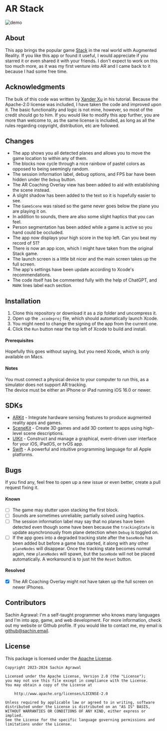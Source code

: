 # AR Stack

![demo](demo.gif)

## About
This app brings the popular game [Stack](https://apps.apple.com/us/app/stack/id1080487957) in the real world with Augmented Reality. If you like this app or found it useful, I would appreciate if you starred it or even shared it with your friends. I don't expect to work on this too much more, as it was my first venture into AR and I came back to it because I had some free time.

## Acknowledgments
The bulk of this code was written by [Xander Xu](https://github.com/XanderXu/ARStack) in his tutorial. Because the Apache-2.0 license was included, I have taken the code and improved upon it. The basic functionality and logic is not mine, however, so most of the credit should go to him. If you would like to modify this app further, you are more than welcome to, as the same license is included, as long as all the rules regarding copyright, distribution, etc are followed.

## Changes
* The app shows you all detected planes and allows you to move the game location to within any of them.
* The blocks now cycle through a nice rainbow of pastel colors as opposed to being seemingly random. 
* The session information label, debug options, and FPS bar have been hidden under the `Debug` button.
* The AR Coaching Overlay view has been added to aid with establishing the scene instead.
* A slight shadow has been added to the text so it is hopefully easier to see.
* The `GameScene` was raised so the game never goes below the plane you are playing it on.
* In addition to sounds, there are also some slight haptics that you can feel.
* Person segmentation has been added while a game is active so you hand could be occluded.
* The app now displays your high score in the top left. Can you beat my record of 51?
* There is now an app icon, which I might have taken from the original Stack game.
* The launch screen is a little bit nicer and the main screen takes up the full screen.
* The app's settings have been update according to Xcode's recommendations.
* The code itself has be commented fully with the help of ChatGPT, and `MARK` lines label each section.

## Installation
1. Clone this repository or download it as a zip folder and uncompress it.
2. Open up the `.xcodeproj` file, which should automatically launch Xcode.
3. You might need to change the signing of the app from the current one.
4. Click the `Run` button near the top left of Xcode to build and install.

#### Prerequisites
Hopefully this goes without saying, but you need Xcode, which is only available on Macs.

#### Notes
You must connect a physical device to your computer to run this, as a simulator does not support AR tracking. <br>
The device must be either an iPhone or iPad running iOS 16.0 or newer.

## SDKs
* [ARKit](https://developer.apple.com/documentation/arkit/) - Integrate hardware sensing features to produce augmented reality apps and games.
* [SceneKit](https://developer.apple.com/documentation/scenekit/) - Create 3D games and add 3D content to apps using high-level scene descriptions.
* [UIKit](https://developer.apple.com/documentation/uikit/) - Construct and manage a graphical, event-driven user interface for your iOS, iPadOS, or tvOS app.
* [Swift](https://developer.apple.com/swift/) - A powerful and intuitive programming language for all Apple platforms.

## Bugs
If you find any, feel free to open up a new issue or even better, create a pull request fixing it.

#### Known
- [ ] The game may stutter upon stacking the first block.
- [ ] Sounds are sometimes unreliable; partially solved using haptics.
- [ ] The session information label may say that no planes have been detected even though some have been because the `trackingState` is update asynchronously from plane detection when `Debug` is toggled on.
- [ ] If the app goes into a degraded tracking state after the `baseNode` has been added but before a game has started, it along with any other `planeNodes` will disappear. Once the tracking state becomes normal again, new `planeNodes` will spawn, but the `baseNode` will not be placed automatically. A workaround is to just hit the `Reset` button.

#### Resolved
- [x] The AR Coaching Overlay might not have taken up the full screen on newer iPhones.

## Contributors
Sachin Agrawal: I'm a self-taught programmer who knows many languages and I'm into app, game, and web development. For more information, check out my website or Github profile. If you would like to contact me, my email is [github@sachin.email](mailto:github@sachin.email).

## License
This package is licensed under the [Apache License](LICENSE.txt).

```
Copyright 2023-2024 Sachin Agrawal

Licensed under the Apache License, Version 2.0 (the "License");
you may not use this file except in compliance with the License.
You may obtain a copy of the License at

    http://www.apache.org/licenses/LICENSE-2.0

Unless required by applicable law or agreed to in writing, software
distributed under the License is distributed on an "AS IS" BASIS,
WITHOUT WARRANTIES OR CONDITIONS OF ANY KIND, either express or implied.
See the License for the specific language governing permissions and
limitations under the License.
```
